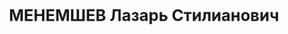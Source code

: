 ---
title: МЕНЕМШЕВ Лазарь Стилианович
description: "Род. в 1901, Ардаганский р-н, с. Кюляберт, Турция, грек. Род занятий:\
  \ до ареста Нач. 1 Производственного участка Потийского порта. \n  Осужден Тройкой\
  \ при НКВД ГССР 13.12.1937. Мера наказания: расстрел с конфискацией личного имущества.\
  \ Дата расстрела: 15.12.1937"
---